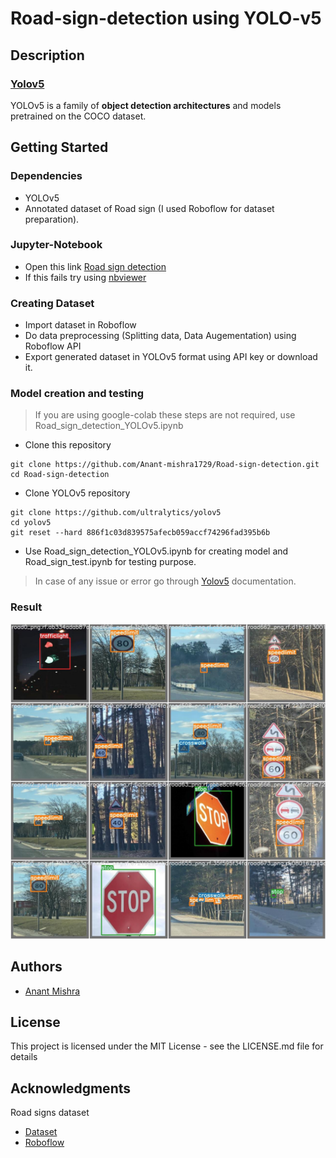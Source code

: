 # Road-sign-detection using YOLO-v5

## Description

### [Yolov5](https://github.com/ultralytics/yolov5)
YOLOv5 is a family of **object detection architectures** and models pretrained on the COCO dataset.

## Getting Started

### Dependencies

* YOLOv5
* Annotated dataset of Road sign (I used Roboflow for dataset preparation).

### Jupyter-Notebook
* Open this link 
<a href="https://github.com/Anant-mishra1729/Road-sign-detection/blob/main/YOLOv5_Road_sign_detection.ipynb">Road sign detection</a>
* If this fails try using <a href="https://nbviewer.org/github/Anant-mishra1729/Road-sign-detection/blob/main/YOLOv5_Road_sign_detection.ipynb">nbviewer</a>


### Creating Dataset

* Import dataset in Roboflow 
* Do data preprocessing (Splitting data, Data Augementation) using Roboflow API
* Export generated dataset in YOLOv5 format using API key or download it.

### Model creation and testing

> If you are using google-colab these steps are not required, use Road_sign_detection_YOLOv5.ipynb

* Clone this repository
```
git clone https://github.com/Anant-mishra1729/Road-sign-detection.git
cd Road-sign-detection
```

* Clone YOLOv5 repository
```
git clone https://github.com/ultralytics/yolov5
cd yolov5
git reset --hard 886f1c03d839575afecb059accf74296fad395b6b
``` 
* Use Road_sign_detection_YOLOv5.ipynb for creating model and Road_sign_test.ipynb for testing purpose.
</details>

> In case of any issue or error go through [Yolov5](https://github.com/ultralytics/yolov5) documentation. 

### Result
<img src = "output.jpeg"/>

## Authors

* [Anant Mishra]("https://github.com/Anant-mishra1729")

## License

This project is licensed under the MIT License - see the LICENSE.md file for details

## Acknowledgments

Road signs dataset

* [Dataset](https://www.kaggle.com/datasets/andrewmvd/road-sign-detection)
* [Roboflow](https://roboflow.com/)

